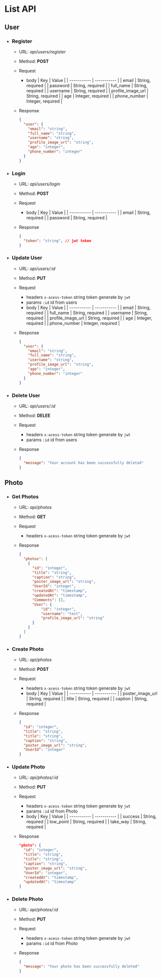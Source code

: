# List API

## User

- ### Register

  - URL: _api/users/register_
  - Method: **POST**
  - Request
    - body
      | Key | Value |
      | ----------- | ----------- |
      | email | String, required |
      | password | String, required |
      | full_name | String, required |
      | username | String, required |
      | profile_image_url | String, required |
      | age | Integer, required |
      | phone_number | Integer, required |

  - Response
  
    ```json
    {
      "user": {
        "email": "string",
        "full_name": "string",
        "username": "string",
        "profile_image_url": "string",
        "age": "integer",
        "phone_number": "integer"
      }
    }
    ```

- ### Login

  - URL: _api/users/login_
  - Method: **POST**
  - Request
    - body
      | Key | Value |
      | ----------- | ----------- |
      | email | String, required |
      | password | String, required |

  - Response
  
    ```json
    {
      "token": "string", // jwt token
    }
    ```

- ### Update User

  - URL: _api/users/:id_
  - Method: **PUT**
  - Request
    - headers `x-acess-token` string token generate by `jwt`
    - params `:id` id from users
    - body
      | Key | Value |
      | ----------- | ----------- |
      | email | String, required |
      | full_name | String, required |
      | username | String, required |
      | profile_image_url | String, required |
      | age | Integer, required |
      | phone_number | Integer, required |

  - Response
  
    ```json
    {
      "user": {
        "email": "string",
        "full_name": "string",
        "username": "string",
        "profile_image_url": "string",
        "age": "integer",
        "phone_number": "integer"
      }
    }
    ```

- ### Delete User

  - URL: _api/users/:id_
  - Method: **DELEE**
  - Request
    - headers `x-acess-token` string token generate by `jwt`
    - params `:id` id from users
  - Response
  
    ```json
    {
      "message": "Your account has been successfully deleted"
    }
    ```

## Photo

- ### Get Photos

  - URL: _api/photos_
  - Method: **GET**
  - Request
    - headers `x-acess-token` string token generate by `jwt`
  - Response
  
    ```json
    {
      "photos": [
        {
          "id": "integer",
          "title": "string",
          "caption": "string",
          "poster_image_url": "string",
          "UserId": "integer",
          "createdAt": "timestamp",
          "updatedAt": "timestamp",
          "Comments": [],
          "User": {
              "id": "integer",
              "username": "test",
              "profile_image_url": "string"
          }
        }
      ]
    }
    ```
  
- ### Create Photo

  - URL: _api/photos_
  - Method: **POST**
  - Request
    - headers `x-acess-token` string token generate by `jwt`
    - body
      | Key | Value |
      | ----------- | ----------- |
      | poster_image_url | String, required |
      | title | String, required |
      | caption | String, required |

  - Response
  
    ```json
    {
      "id": "integer",
      "title": "string",
      "title": "string",
      "caption": "string",
      "poster_image_url": "string",
      "UserId": "integer"
    }
    ```

- ### Update Photo

  - URL: _api/photos/:id_
  - Method: **PUT**
  - Request
    - headers `x-acess-token` string token generate by `jwt`
    - params `:id` id from Photo
    - body
      | Key | Value |
      | ----------- | ----------- |
      | success | String, required |
      | low_point | String, required |
      | take_way | String, required |

  - Response
  
    ```json
    "photo": {
      "id": "integer",
      "title": "string",
      "title": "string",
      "caption": "string",
      "poster_image_url": "string",
      "UserId": "integer",
      "createdAt": "timestamp",
      "updatedAt": "timestamp"
    }
    ```

- ### Delete Photo

  - URL: _api/photos/:id_
  - Method: **PUT**
  - Request
    - headers `x-acess-token` string token generate by `jwt`
    - params `:id` id from Photo
  - Response
  
    ```json
    {
      "message": "Your photo has been successfully deleted"
    }
    ```
